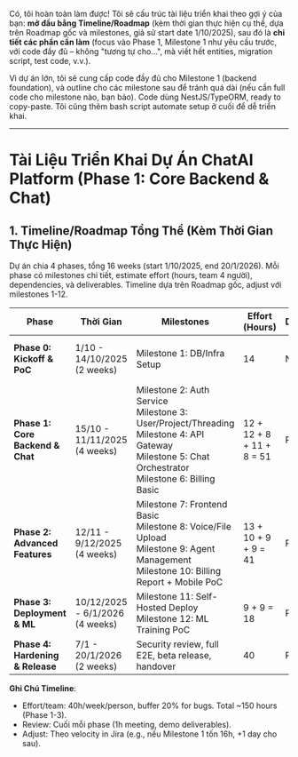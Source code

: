 Có, tôi hoàn toàn làm được! Tôi sẽ cấu trúc tài liệu triển khai theo gợi ý của bạn: **mở đầu bằng Timeline/Roadmap** (kèm thời gian thực hiện cụ thể, dựa trên Roadmap gốc và milestones, giả sử start date 1/10/2025), sau đó là **chi tiết các phần cần làm** (focus vào Phase 1, Milestone 1 như yêu cầu trước, với code đầy đủ – không "tương tự cho...", mà viết hết entities, migration script, test code, v.v.).  

Vì dự án lớn, tôi sẽ cung cấp code đầy đủ cho Milestone 1 (backend foundation), và outline cho các milestone sau để tránh quá dài (nếu cần full code cho milestone nào, bạn bảo). Code dùng NestJS/TypeORM, ready to copy-paste. Tôi cũng thêm bash script automate setup ở cuối để dễ triển khai.

---

# Tài Liệu Triển Khai Dự Án ChatAI Platform (Phase 1: Core Backend & Chat)

## 1. Timeline/Roadmap Tổng Thể (Kèm Thời Gian Thực Hiện)
Dự án chia 4 phases, tổng 16 weeks (start 1/10/2025, end 20/1/2026). Mỗi phase có milestones chi tiết, estimate effort (hours, team 4 người), dependencies, và deliverables. Timeline dựa trên Roadmap gốc, adjust với milestones 1-12.

| Phase | Thời Gian | Milestones | Effort (Hours) | Dependencies | Deliverables |
|-------|-----------|------------|----------------|--------------|--------------|
| **Phase 0: Kickoff & PoC** | 1/10 - 14/10/2025 (2 weeks) | Milestone 1: DB/Infra Setup | 14 | None | DB schema ready, CI/CD basic, local env testable. |
| **Phase 1: Core Backend & Chat** | 15/10 - 11/11/2025 (4 weeks) | Milestone 2: Auth Service<br>Milestone 3: User/Project/Threading<br>Milestone 4: API Gateway<br>Milestone 5: Chat Orchestrator<br>Milestone 6: Billing Basic | 12 + 12 + 8 + 11 + 8 = 51 | Phase 0 | API core (auth, chat text) testable qua Postman, integration tests pass. |
| **Phase 2: Advanced Features** | 12/11 - 9/12/2025 (4 weeks) | Milestone 7: Frontend Basic<br>Milestone 8: Voice/File Upload<br>Milestone 9: Agent Management<br>Milestone 10: Billing Report + Mobile PoC | 13 + 10 + 9 + 9 = 41 | Phase 1 | Web UI full, voice/file work, agent CRUD, mobile prototype, E2E tests. |
| **Phase 3: Deployment & ML** | 10/12/2025 - 6/1/2026 (4 weeks) | Milestone 11: Self-Hosted Deploy<br>Milestone 12: ML Training PoC | 9 + 9 = 18 | Phase 2 | Deploy K8s, ML model trained/deployed, load tests pass. |
| **Phase 4: Hardening & Release** | 7/1 - 20/1/2026 (2 weeks) | Security review, full E2E, beta release, handover | 40 | Phase 3 | MVP beta ready, docs handover, <5 bugs. |

**Ghi Chú Timeline**:  
- Effort/team: 40h/week/person, buffer 20% for bugs. Total ~150 hours (Phase 1-3).  
- Review: Cuối mỗi phase (1h meeting, demo deliverables).  
- Adjust: Theo velocity in Jira (e.g., nếu Milestone 1 tốn 16h, +1 day cho sau).  
